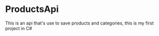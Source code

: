 # ProductsApi
This is an api that's use to save products and categories, this is my first project in C#
